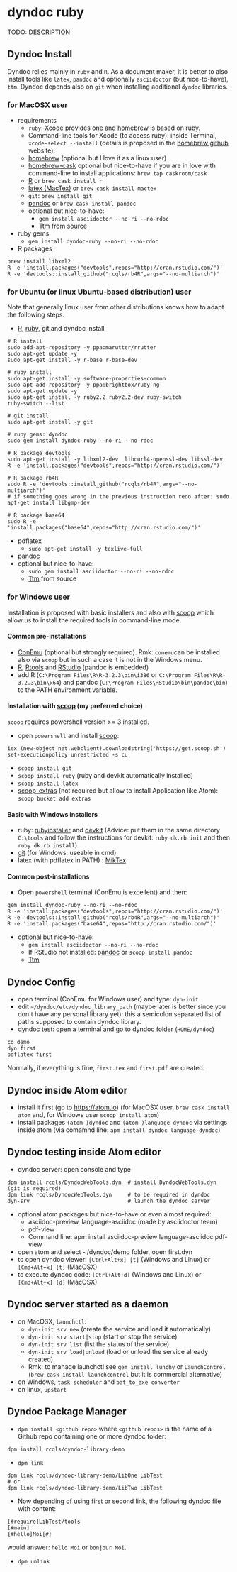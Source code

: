 # dyndoc ruby

TODO: DESCRIPTION

## Dyndoc Install

Dyndoc relies mainly in `ruby` and `R`. As a document maker, it is better to also install tools like `latex`, `pandoc` and optionally `asciidoctor` (but nice-to-have), `ttm`. Dyndoc depends also on `git` when installing additional `dyndoc` libraries.  

### for MacOSX user

* requirements
  * `ruby`: [Xcode](https://developer.apple.com/downloads/) provides one and [homebrew](http://brew.sh) is based on ruby.
  * Command-line tools for Xcode (to access ruby): inside Terminal, `xcode-select --install`
  (details is proposed in the [homebrew github](https://github.com/Homebrew/homebrew/blob/master/share/doc/homebrew/Installation.md#installation) website).
  * [homebrew](http://brew.sh) (optional but I love it as a linux user)
  * [homebrew-cask](http://caskroom.io) optional but nice-to-have if you are in love with command-line to install applications: `brew tap caskroom/cask`
  * [R](http://cran.r-project.org/bin/macosx/) or `brew cask install r`
  * [latex (MacTex)](http://www.tug.org/mactex/) or `brew cask install mactex`
  * `git`: `brew install git`
  * [pandoc](https://github.com/jgm/pandoc/releases) or `brew cask install pandoc`
  * optional but nice-to-have:
    * `gem install asciidoctor --no-ri --no-rdoc`
    * [Ttm](http://hutchinson.belmont.ma.us/tth/mml) from source
* ruby gems
  * `gem install dyndoc-ruby --no-ri --no-rdoc`
* R packages
```{bash}
brew install libxml2
R -e 'install.packages("devtools",repos="http://cran.rstudio.com/")'
R -e 'devtools::install_github("rcqls/rb4R",args="--no-multiarch")'
```

### for Ubuntu (or linux Ubuntu-based distribution) user

Note that generally linux user from other distributions knows how to adapt the following steps.

* [R](http://sites.psu.edu/theubunturblog/installing-r-in-ubuntu/),  [ruby](https://www.brightbox.com/docs/ruby/ubuntu/), git and dyndoc install
```{bash}
# R install
sudo add-apt-repository -y ppa:marutter/rrutter
sudo apt-get update -y
sudo apt-get install -y r-base r-base-dev

# ruby install
sudo apt-get install -y software-properties-common
sudo apt-add-repository -y ppa:brightbox/ruby-ng
sudo apt-get update -y
sudo apt-get install -y ruby2.2 ruby2.2-dev ruby-switch
ruby-switch --list

# git install
sudo apt-get install -y git

# ruby gems: dyndoc
sudo gem install dyndoc-ruby --no-ri --no-rdoc

# R package devtools
sudo apt-get install -y libxml2-dev  libcurl4-openssl-dev libssl-dev
R -e 'install.packages("devtools",repos="http://cran.rstudio.com/")'

# R package rb4R
sudo R -e 'devtools::install_github("rcqls/rb4R",args="--no-multiarch")'
# if something goes wrong in the previous instruction redo after: sudo apt-get install libgmp-dev

# R package base64
sudo R -e 'install.packages("base64",repos="http://cran.rstudio.com/")'
```
* pdflatex
  * `sudo apt-get install -y texlive-full`
* [pandoc](http://pandoc.org/installing.html)
* optional but nice-to-have:
  * `sudo gem install asciidoctor --no-ri --no-rdoc`
  * [Ttm](http://hutchinson.belmont.ma.us/tth/mml) from source

### for Windows user

Installation is proposed with basic installers and also with [scoop](http://scoop.sh) which allow us to install the required tools in command-line mode.

#### Common pre-installations

* [ConEmu](https://conemu.github.io) (optional but strongly required). Rmk: `conemu`can be installed also via `scoop` but in such a case it is not in the Windows menu.
* [R](http://cran.r-project.org/bin/windows/base/),  [Rtools](https://cran.r-project.org/bin/windows/Rtools/) and  [RStudio](https://www.rstudio.com/products/rstudio/download/) (pandoc is embedded)
* add R (`C:\Program Files\R\R-3.2.3\bin\i386` or `C:\Program Files\R\R-3.2.3\bin\x64`) and pandoc (`C:\Program Files\RStudio\bin\pandoc\bin`) to the PATH environment variable.


#### Installation with [scoop](http://scoop.sh) (my preferred choice)

`scoop` requires powershell version >= 3 installed.

* open `powershell` and install [scoop](http://scoop.sh):
````{bash}
iex (new-object net.webclient).downloadstring('https://get.scoop.sh')
set-executionpolicy unrestricted -s cu
````
* `scoop install git`
* `scoop install ruby` (ruby and devkit automatically installed)
* `scoop install latex`
* [scoop-extras](https://github.com/lukesampson/scoop-extras) (not required but allow to install Application like Atom): `scoop bucket add extras`

#### Basic with Windows installers

* ruby: [rubyinstaller](http://rubyinstaller.org) and [devkit](http://rubyinstaller.org/add-ons/devkit) (Advice: put them in the same directory `C:\tools` and follow the instructions for devkit: `ruby dk.rb init` and then `ruby dk.rb install`)
* [git](https://git-for-windows.github.io) (for Windows: useable in cmd)
* latex (with pdflatex in PATH) : [MikTex](http:/miktex.org)

#### Common post-installations

* Open `powershell` terminal (ConEmu is excellent) and then:
```{bash}
gem install dyndoc-ruby --no-ri --no-rdoc
R -e 'install.packages("devtools",repos="http://cran.rstudio.com/")'
R -e 'devtools::install_github("rcqls/rb4R",args="--no-multiarch")'
R -e 'install.packages("base64",repos="http://cran.rstudio.com/")'
```

* optional but nice-to-have:
  * `gem install asciidoctor --no-ri --no-rdoc`
  * If RStudio not installed: [pandoc](https://github.com/jgm/pandoc/releases) or `scoop install pandoc`
  * [Ttm](http://hutchinson.belmont.ma.us/tth/mml)



## Dyndoc Config

* open terminal (ConEmu for Windows user) and type: `dyn-init`
* edit `~/dyndoc/etc/dyndoc_library_path` (maybe later is better since you don't have any personal library yet): this a semicolon separated list of paths supposed to contain dyndoc library.
* dyndoc test: open a terminal and go to dyndoc folder (`HOME/dyndoc`)
```{bash}
cd demo
dyn first
pdflatex first
```
Normally, if everything is fine, `first.tex` and `first.pdf` are created.

## Dyndoc inside Atom editor

* install it first (go to https://atom.io) (for MacOSX user, `brew cask install atom` and, for Windows user `scoop install atom`)
* install packages `(atom-)dyndoc` and `(atom-)language-dyndoc` via settings inside atom (via comamnd line: `apm install dyndoc language-dyndoc`)

## Dyndoc testing inside Atom editor

* dyndoc server: open console and type
```{bash}
dpm install rcqls/DyndocWebTools.dyn  # install DyndocWebTools.dyn (git is required)
dpm link rcqls/DyndocWebTools.dyn     # to be required in dyndoc
dyn-srv                               # launch the dyndoc server
```
* optional atom packages but nice-to-have or even almost required:
  * asciidoc-preview, language-asciidoc (made by asciidoctor team)
  * pdf-view
  * Command line: apm install asciidoc-preview language-asciidoc pdf-view
* open atom and select ~/dyndoc/demo folder, open first.dyn
* to open dyndoc viewer: `[Ctrl+Alt+x] [t]` (Windows and Linux) or `[Cmd+Alt+x] [t]` (MacOSX)
* to execute dyndoc code: `[Ctrl+Alt+d]` (Windows and Linux) or `[Cmd+Alt+x] [d]` (MacOSX)

## Dyndoc server started as a daemon

* on MacOSX, `launchctl`:  
  * `dyn-init srv new` (create the service and load it automatically)
  * `dyn-init srv start|stop` (start or stop the service)
  * `dyn-init srv list` (list the status of the service)
  * `dyn-init srv load|unload` (load or unload the service already created)
  * Rmk: to manage launchctl see `gem install lunchy` or `LaunchControl` (`brew cask install launchcontrol` but it is commercial alternative)
* on Windows, `task scheduler` and `bat_to_exe converter`
* on linux, `upstart`

## Dyndoc Package Manager

* `dpm install <github repo>` where `<github repos>` is the name of a Github repo containing one or more dyndoc folder:
```{bash}
dpm install rcqls/dyndoc-library-demo
```
* `dpm link`

```{bash}
dpm link rcqls/dyndoc-library-demo/LibOne LibTest
# or
dpm link rcqls/dyndoc-library-demo/LibTwo LibTest
```
* Now depending of using first or second link, the following dyndoc file with content:
```{bash}
[#require]LibTest/tools
[#main]
{#hello]Moi[#}
```
would answer: `hello Moi` or `bonjour Moi`.
* `dpm unlink`
